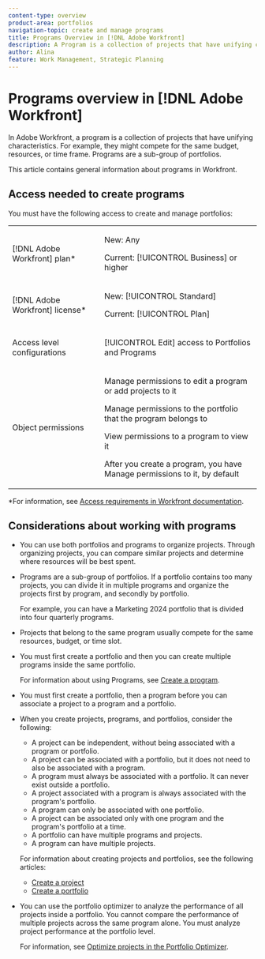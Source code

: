 ```yaml
---
content-type: overview
product-area: portfolios
navigation-topic: create and manage programs
title: Programs Overview in [!DNL Adobe Workfront]
description: A Program is a collection of projects that have unifying characteristics. Those projects usually compete for the same resources, budget, or time slot. Programs are a sub-group of portfolios. You can associate projects with programs before they are added to a portfolio.
author: Alina
feature: Work Management, Strategic Planning
---
```

# Programs overview in [!DNL Adobe Workfront]

<!-- Audited: 09/2024 -->

In Adobe Workfront, a program is a collection of projects that have unifying characteristics. For example, they might compete for the same budget, resources, or time frame. Programs are a sub-group of portfolios. 

This article contains general information about programs in Workfront.

## Access needed to create programs

<!--leave the table uncollapsed as this article is about access-->

You must have the following access to create and manage portfolios:

<table style="table-layout:auto"> 
 <col> 
 <col> 
 <tbody> 
  <tr> 
   <td role="rowheader">[!DNL Adobe Workfront] plan*</td> 
   <td> <p>New: Any</p>
   <p>Current: [!UICONTROL Business] or higher</p> </td> 
  </tr> 
  <tr> 
   <td role="rowheader">[!DNL Adobe Workfront] license*</td> 
   <td> <p>New: [!UICONTROL Standard]</p>
   <p>Current: [!UICONTROL Plan] </p> </td> 
  </tr> 
  <tr> 
   <td role="rowheader">Access level configurations</td> 
   <td> <p>[!UICONTROL Edit] access to Portfolios and Programs</p>  </td> 
  </tr> 
  <tr> 
   <td role="rowheader">Object permissions</td> 
   <td> <p>Manage permissions to edit a program or add projects to it</p>
   <p>Manage permissions to the portfolio that the program belongs to </p>
   <p>View permissions to a program to view it</p>
   <p>After you create a program, you have Manage permissions to it, by default</p> 
    </td> 
  </tr> 
 </tbody> 
</table>

*For information, see [Access requirements in Workfront documentation](/help/quicksilver/administration-and-setup/add-users/access-levels-and-object-permissions/access-level-requirements-in-documentation.md).


## Considerations about working with programs

* You can use both portfolios and programs to organize projects. Through organizing projects, you can compare similar projects and determine where resources will be best spent.

* Programs are a sub-group of portfolios. If a portfolio contains too many projects, you can divide it in multiple programs and organize the projects first by program, and secondly by portfolio. 

    For example, you can have a Marketing 2024 portfolio that is divided into four quarterly programs. 

* Projects that belong to the same program usually compete for the same resources, budget, or time slot. 

* You must first create a portfolio and then you can create multiple programs inside the same portfolio. 

    For information about using Programs, see [Create a program](../../../manage-work/portfolios/create-and-manage-programs/create-program.md).

* You must first create a portfolio, then a program before you can associate a project to a program and a portfolio. 

* When you create projects, programs, and portfolios, consider the following:

    * A project can be independent, without being associated with a program or portfolio.
    * A project can be associated with a portfolio, but it does not need to also be associated with a program. 
    * A program must always be associated with a portfolio. It can never exist outside a portfolio. 
    * A project associated with a program is always associated with the program's portfolio. 
    * A program can only be associated with one portfolio.
    * A project can be associated only with one program and the program's portfolio at a time. 
    * A portfolio can have multiple programs and projects. 
    * A program can have multiple projects. 

    For information about creating projects and portfolios, see the following articles:
    * [Create a project](/help/quicksilver/manage-work/projects/create-projects/create-project.md)
    * [Create a portfolio](/help/quicksilver/manage-work/portfolios/create-and-manage-portfolios/create-portfolios.md)


* You can use the portfolio optimizer to analyze the performance of all projects inside a portfolio. You cannot compare the performance of multiple projects across the same program alone. You must analyze project performance at the portfolio level. 

    For information, see [Optimize projects in the Portfolio Optimizer](/help/quicksilver/manage-work/portfolios/portfolio-optimizer/optimize-projects-in-portfolio-optimizer.md). 



